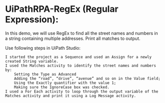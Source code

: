 # UiPathRPA-RegEx (Regular Expression):

In this demo, we will use RegEx to find all the street names and numbers in a string containing multiple addresses. 
Print all matches to output.

Use following steps in UiPath Studio:

    I started the project as a Sequence and used an Assign for a newly created String variable.
    I used the Matches activity to identify the street names and numbers by:
        Setting the Type as Advanced
        Adding the “road”, “drive”, “avenue” and so on in the Value field;
        Using the Exactly quantifier with the value 1;
        Making sure the IgnoreCase box was checked.
    I used a For Each activity to loop through the output variable of the Matches activity and print it using a Log Message activity.
